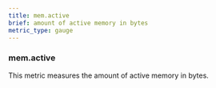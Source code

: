 ```yaml
---
title: mem.active
brief: amount of active memory in bytes
metric_type: gauge
---
```

### mem.active

This metric measures the amount of active memory in bytes.
